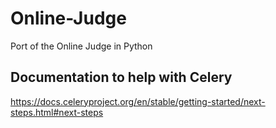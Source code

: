 # Online-Judge
Port of the Online Judge in Python

## Documentation to help with Celery
https://docs.celeryproject.org/en/stable/getting-started/next-steps.html#next-steps
